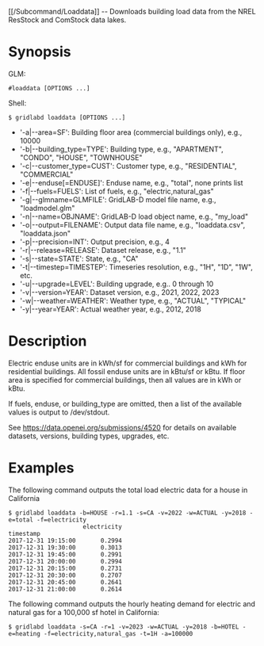 [[/Subcommand/Loaddata]] -- Downloads building load data from the NREL ResStock and ComStock data lakes. 


# Synopsis

GLM:

~~~
#loaddata [OPTIONS ...]
~~~

Shell:

~~~
$ gridlabd loaddata [OPTIONS ...]
~~~

* '-a|--area=SF':           Building floor area (commercial buildings only), e.g., 10000
* '-b|--building_type=TYPE': Building type, e.g., "APARTMENT", "CONDO", "HOUSE", "TOWNHOUSE"
* '-c|--customer_type=CUST': Customer type, e.g., "RESIDENTIAL", "COMMERCIAL"
* '-e|--enduse[=ENDUSE]':    Enduse name, e.g., "total", none prints list
* '-f|--fuels=FUELS':        List of fuels, e.g., "electric,natural_gas"
* '-g|--glmname=GLMFILE':    GridLAB-D model file name, e.g., "loadmodel.glm"
* '-n|--name=OBJNAME':       GridLAB-D load object name, e.g., "my_load"
* '-o|--output=FILENAME':    Output data file name, e.g., "loaddata.csv", "loaddata.json"
* '-p|--precision=INT':      Output precision, e.g., 4
* '-r|--release=RELEASE':    Dataset release, e.g., "1.1"
* '-s|--state=STATE':        State, e.g., "CA"
* '-t|--timestep=TIMESTEP':  Timeseries resolution, e.g., "1H", "1D", "1W", etc.
* '-u|--upgrade=LEVEL':      Building upgrade, e.g.. 0 through 10
* '-v|--version=YEAR':       Dataset version, e.g., 2021, 2022, 2023
* '-w|--weather=WEATHER':    Weather type, e.g., "ACTUAL", "TYPICAL"
* '-y|--year=YEAR':          Actual weather year, e.g., 2012, 2018

# Description

Electric enduse units are in kWh/sf for commercial buildings and kWh for
residential buildings. All fossil enduse units are in kBtu/sf or kBtu. If
floor area is specified for commercial buildings, then all values are in kWh
or kBtu.

If fuels, enduse, or building_type are omitted, then a list of the available
values is output to /dev/stdout.

See https://data.openei.org/submissions/4520 for details on available
datasets, versions, building types, upgrades, etc.

# Examples

The following command outputs the total load electric data for a house in California

~~~
$ gridlabd loaddata -b=HOUSE -r=1.1 -s=CA -v=2022 -w=ACTUAL -y=2018 -e=total -f=electricity
                     electricity
timestamp                       
2017-12-31 19:15:00       0.2994
2017-12-31 19:30:00       0.3013
2017-12-31 19:45:00       0.2991
2017-12-31 20:00:00       0.2994
2017-12-31 20:15:00       0.2731
2017-12-31 20:30:00       0.2707
2017-12-31 20:45:00       0.2641
2017-12-31 21:00:00       0.2614
~~~

The following command outputs the hourly heating demand for electric and natural gas for a 100,000 sf hotel in California:

~~~
$ gridlabd loaddata -s=CA -r=1 -v=2023 -w=ACTUAL -y=2018 -b=HOTEL -e=heating -f=electricity,natural_gas -t=1H -a=100000
~~~
